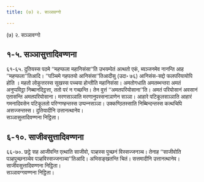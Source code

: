 ```yaml
---
title: (७) २. सञ्‍ञावग्गो

---
```

(७) २. सञ्‍ञावग्गो  


## १-५. सञ्‍ञासुत्तादिवण्णना

६१-६५. दुतियस्स पठमे ‘‘महप्फला महानिसंसा’’ति उभयम्पेतं अत्थतो एकं, ब्यञ्‍जनमेव नानन्ति आह ‘‘महप्फला’’तिआदि। ‘‘पञ्‍चिमे गहपतयो आनिसंसा’’तिआदीसु (उदा॰ ७६) आनिसंस-सद्दो फलपरियायोपि होति । महतो लोकुत्तरस्स सुखस्स पच्‍चया होन्तीति महानिसंसा। अमतोगधाति अमतब्भन्तरा अमतं अनुप्पविट्ठा निब्बानदिट्ठत्ता, ततो परं न गच्छन्ति। तेन वुत्तं ‘‘अमतपरियोसाना’’ति। अमतं परियोसानं अवसानं एतासन्ति अमतपरियोसाना। मरणसञ्‍ञाति मरणानुपस्सनाञाणेन सञ्‍ञा। आहारे पटिकूलसञ्‍ञाति आहारं गमनादिवसेन पटिकूलतो परिग्गण्हन्तस्स उप्पन्‍नसञ्‍ञा। उक्‍कण्ठितस्साति निब्बिन्दन्तस्स कत्थचिपि असज्‍जन्तस्स। दुतियादीनि उत्तानत्थानेव।  
सञ्‍ञासुत्तादिवण्णना निट्ठिता।  


## ६-१०. साजीवसुत्तादिवण्णना

६६-७०. छट्ठे सह आजीवन्ति एत्थाति साजीवो, पञ्हस्स पुच्छनं विस्सज्‍जनञ्‍च। तेनाह ‘‘साजीवोति पञ्हपुच्छनञ्‍चेव पञ्हविस्सज्‍जनञ्‍चा’’तिआदि। अभिसङ्खतन्ति चितं। सत्तमादीनि उत्तानत्थानेव।  
साजीवसुत्तादिवण्णना निट्ठिता।  
सञ्‍ञावग्गवण्णना निट्ठिता।  